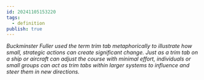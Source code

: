 ```yaml
---
id: 20241105153220
tags:
  - definition
publish: true
---
```

*Buckminster Fuller used the term trim tab metaphorically to illustrate how small, strategic actions can create significant change. Just as a trim tab on a ship or aircraft can adjust the course with minimal effort, individuals or small groups can act as trim tabs within larger systems to influence and steer them in new directions.*
